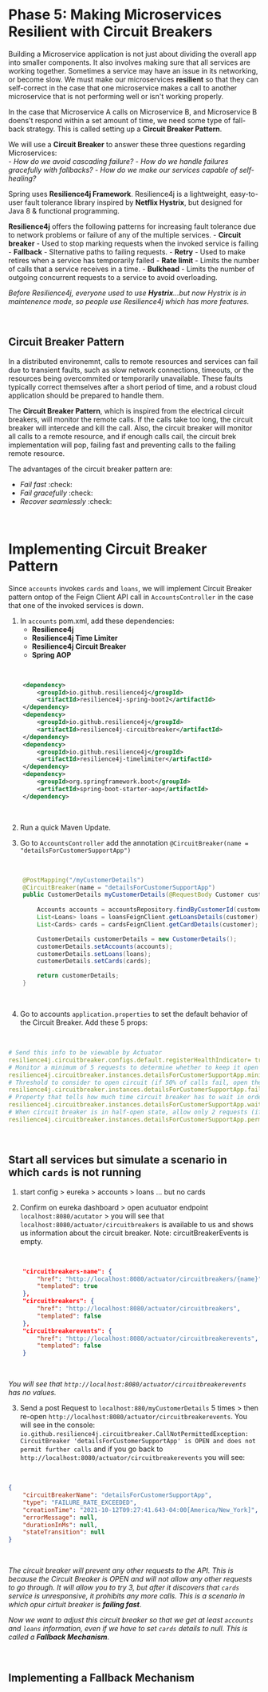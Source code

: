 # Phase 5: Making Microservices Resilient with Circuit Breakers
Building a Microservice  application is not just about dividing the overall app into smaller components.  It also involves making sure that all services are working together.  Sometimes a service may have an issue in its networking, or become slow.  We must make our microservices **resilient** so that they can self-correct in the case that one microservice makes a call to another microservice that is not performing well or isn't working properly.

In the case that Microservice A calls on Microservice B, and Microservice B doens't respond within a set amount of time, we need some type of fall-back strategy.  This is called setting up a **Circuit Breaker Pattern**.

We will use a **Circuit Breaker** to answer these three questions regarding Microservices: <br>
    - *How do we avoid cascading failure?*
    - *How do we handle failures gracefully with fallbacks?*
    - *How do we make our services capable of self-healing?*

Spring uses **Resilience4j Framework**.  Resilience4j is a lightweight, easy-to-user fault tolerance library inspired by **Netflix Hystrix**, but designed for Java 8 & functional programming.  

**Resilience4j**  offers the following patterns for increasing fault tolerance due to network problems or failure of any of the multiple services.
    - **Circuit breaker** - Used to stop marking requests when the invoked service is failing
    - **Fallback** - Slternative paths to failing requests.
    - **Retry** - Used to make retires when a service has temporarily failed
    - **Rate limit** - Limits the number of calls that a service receives in a time.
    - **Bulkhead** - Limits the number of outgoing concurrent requests to a service to avoid overloading.

*Before Resilience4j, everyone used to use **Hystrix**...but now Hystrix is in maintenence mode, so people use Resilience4j which has more features.*

<br>

## Circuit Breaker Pattern
In a distributed environemnt, calls to remote resources and services can fail due to transient faults, such as slow network connections, timeouts, or the resources being overcommited or temporarily unavailable.  These faults typically correct themselves after a short period of time, and a robust cloud application should be prepared to handle them.

The **Circuit Breaker Pattern**, which is inspired from the electrical circuit breakers, will monitor the remote calls.  If the calls take too long, the circuit breaker will intercede and kill the call.  Also, the circuit breaker will monitor all calls to a remote resource, and if enough calls cail, the circuit brek implementation will pop, failing fast and preventing calls to the failing remote resource.

The advantages of the circuit breaker pattern are:
- *Fail fast* :check:
- *Fail gracefully* :check:
- *Recover seamlessly* :check:

<br>

# Implementing Circuit Breaker Pattern
Since `accounts` invokes `cards` and `loans`, we will implement Circuit Breaker pattern ontop of the Feign Client API call in `AccountsController` in the case that one of the invoked services is down.

1. In `accounts` pom.xml, add these dependencies:
    - **Resilience4j**
    - **Resilience4j Time Limiter**
    - **Resilience4j Circuit Breaker**
    - **Spring AOP**

<br>

```xml
    <dependency>
        <groupId>io.github.resilience4j</groupId>
        <artifactId>resilience4j-spring-boot2</artifactId>
    </dependency>
    <dependency>
        <groupId>io.github.resilience4j</groupId>
        <artifactId>resilience4j-circuitbreaker</artifactId>
    </dependency>
    <dependency>
        <groupId>io.github.resilience4j</groupId>
        <artifactId>resilience4j-timelimiter</artifactId>
    </dependency>
    <dependency>
        <groupId>org.springframework.boot</groupId>
        <artifactId>spring-boot-starter-aop</artifactId>
    </dependency>
```

<br>

2. Run a quick Maven Update.

3. Go to `AccountsController` add the annotation `@CircuitBreaker(name = "detailsForCustomerSupportApp")`

<br>

```java
	@PostMapping("/myCustomerDetails")
	@CircuitBreaker(name = "detailsForCustomerSupportApp")
	public CustomerDetails myCustomerDetails(@RequestBody Customer customer) {
		
		Accounts accounts = accountsRepository.findByCustomerId(customer.getCustomerId());
		List<Loans> loans = loansFeignClient.getLoansDetails(customer);
		List<Cards> cards = cardsFeignClient.getCardDetails(customer);

		CustomerDetails customerDetails = new CustomerDetails();
		customerDetails.setAccounts(accounts);
		customerDetails.setLoans(loans);
		customerDetails.setCards(cards);

		return customerDetails;
	}
```

<br>

4. Go to accounts `application.properties` to set the default behavior of the Circuit Breaker. Add these 5 props:

<br>

```yaml
# Send this info to be viewable by Actuator
resilience4j.circuitbreaker.configs.default.registerHealthIndicator= true
# Monitor a minimum of 5 requests to determine whether to keep it open (default is 50)
resilience4j.circuitbreaker.instances.detailsForCustomerSupportApp.minimumNumberOfCalls= 5
# Threshold to consider to open circuit (if 50% of calls fail, open the alternative circuit)
resilience4j.circuitbreaker.instances.detailsForCustomerSupportApp.failureRateThreshold= 50
# Property that tells how much time circuit breaker has to wait in order to decide to half-open the circuit (30 seconds, default it 60)
resilience4j.circuitbreaker.instances.detailsForCustomerSupportApp.waitDurationInOpenState= 30000
# When circuit breaker is in half-open state, allow only 2 requests (if both are succsessful, clsoe alternative circuit)
resilience4j.circuitbreaker.instances.detailsForCustomerSupportApp.permittedNumberOfCallsInHalfOpenState=2
```

<br>

## Start all services but simulate a scenario in which `cards` is not running

1. start config > eureka > accounts > loans ... but no cards

2. Confirm on eureka dashboard > open acutuator endpoint `localhost:8080/acutator` > you will see that `localhost:8080/actuator/circuitbreakers` is available to us and shows us information about the circuit breaker. Note: circuitBreakerEvents is empty.

<br>

```json
    "circuitbreakers-name": {
        "href": "http://localhost:8080/actuator/circuitbreakers/{name}",
        "templated": true
    },
    "circuitbreakers": {
        "href": "http://localhost:8080/actuator/circuitbreakers",
        "templated": false
    },
    "circuitbreakerevents": {
        "href": "http://localhost:8080/actuator/circuitbreakerevents",
        "templated": false
    }
```

<br>

*You will see that `http://localhost:8080/actuator/circuitbreakerevents` has no values.*

3. Send a post Request to `localhost:880/myCustomerDetails` 5 times >  then re-open `http://localhost:8080/actuator/circuitbreakerevents`.  You will see in the console: `io.github.resilience4j.circuitbreaker.CallNotPermittedException: CircuitBreaker 'detailsForCustomerSupportApp' is OPEN and does not permit further calls` and if you go back to `http://localhost:8080/actuator/circuitbreakerevents` you will see:

<br>

```json
{
    "circuitBreakerName": "detailsForCustomerSupportApp",
    "type": "FAILURE_RATE_EXCEEDED",
    "creationTime": "2021-10-12T09:27:41.643-04:00[America/New_York]",
    "errorMessage": null,
    "durationInMs": null,
    "stateTransition": null
}
```

<br>

*The circuit breaker will prevent any other requests to the API.  This is because the Circuit Breaker is OPEN and will not allow any other requests to go through.  It will allow you to try 3, but after it discovers that `cards` service is unresponsive, it prohibits any more calls.* *This is a scenario in which opur cirtuit breaker is **failing fast***.

*Now we want to adjust this circuit breaker so that we get at least `accounts` and `loans` information, even if we have to set `cards` details to null.  This is called a **Fallback Mechanism***.

<br>

## Implementing a Fallback Mechanism





